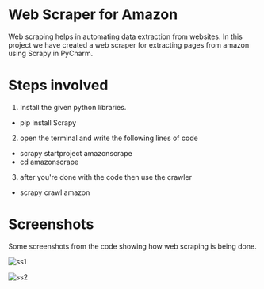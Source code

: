 # Web Scraper for Amazon
<p> Web scraping helps in automating data extraction from websites. 
  In this project we have created a web scraper for extracting pages from amazon using Scrapy in PyCharm.
    </p>
    
# Steps involved
1. Install the given python libraries.
- pip install Scrapy

2. open the terminal and write the following lines of code
- scrapy startproject amazonscrape
- cd amazonscrape

3. after you're done with the code then use the crawler
- scrapy crawl amazon

# Screenshots 
<p> Some screenshots from the code showing how web scraping is being done.
  </p>
  
![ss1](https://user-images.githubusercontent.com/62648110/94300052-14ed0680-ff86-11ea-8c78-58f5831eaabd.png)

![ss2](https://user-images.githubusercontent.com/62648110/94300113-26cea980-ff86-11ea-9aca-db03757f46b4.png)
